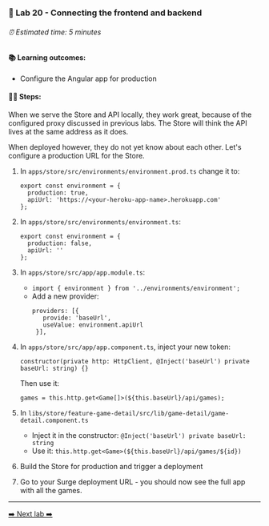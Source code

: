 ### 🎸 Lab 20 - Connecting the frontend and backend

###### ⏰ Estimated time: 5 minutes

#### 📚 Learning outcomes:

- Configure the Angular app for production

#### 🏋️‍♀️ Steps:

When we serve the Store and API locally, they work great, because of the configured
proxy discussed in previous labs. The Store will think the API lives at the same address
as it does.

When deployed however, they do not yet know about each other. Let's configure
a production URL for the Store.

1. In `apps/store/src/environments/environment.prod.ts` change it to:

    ```
    export const environment = {
      production: true,
      apiUrl: 'https://<your-heroku-app-name>.herokuapp.com'
    };
    ```

2. In `apps/store/src/environments/environment.ts`:

    ```
    export const environment = {
      production: false,
      apiUrl: ''
    };
    ```

3. In `apps/store/src/app/app.module.ts`:
    - `import { environment } from '../environments/environment';`
    - Add a new provider:
         ```
        providers: [{
            provide: 'baseUrl',
            useValue: environment.apiUrl
          }],
        ```
   
4. In `apps/store/src/app/app.component.ts`, inject your new token:
    
   ```
   constructor(private http: HttpClient, @Inject('baseUrl') private baseUrl: string) {}
   ```
   
   Then use it:
   
    ```
    games = this.http.get<Game[]>(${this.baseUrl}/api/games);
    ```

5. In `libs/store/feature-game-detail/src/lib/game-detail/game-detail.component.ts`
    - Inject it in the constructor: `@Inject('baseUrl') private baseUrl: string`
    - Use it: `this.http.get<Game>(${this.baseUrl}/api/games/${id})`

6. Build the Store for production and trigger a deployment

7. Go to your Surge deployment URL - you should now see the full app with all the games.

---

[➡️ Next lab ➡️](../lab21/LAB.md)

